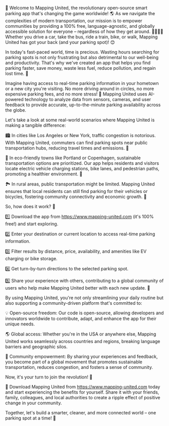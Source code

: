 🚀 Welcome to Mapping United, the revolutionary open-source smart parking app that's changing the game worldwide! 🌎 As we navigate the complexities of modern transportation, our mission is to empower communities by providing a 100% free, language-agnostic, and globally accessible solution for everyone – regardless of how they get around. 🚌🚂🏃‍♀️ Whether you drive a car, take the bus, ride a train, bike, or walk, Mapping United has got your back (and your parking spot)! 😊

In today's fast-paced world, time is precious. Wasting hours searching for parking spots is not only frustrating but also detrimental to our well-being and productivity. That's why we've created an app that helps you find parking faster, save money, waste less fuel, reduce pollution, and regain lost time. 💪

Imagine having access to real-time parking information in your hometown or a new city you're visiting. No more driving around in circles, no more expensive parking fees, and no more stress! 🙌 Mapping United uses AI-powered technology to analyze data from sensors, cameras, and user feedback to provide accurate, up-to-the-minute parking availability across the globe.

Let's take a look at some real-world scenarios where Mapping United is making a tangible difference:

🏙️ In cities like Los Angeles or New York, traffic congestion is notorious. With Mapping United, commuters can find parking spots near public transportation hubs, reducing travel times and emissions. 🚗

🌳 In eco-friendly towns like Portland or Copenhagen, sustainable transportation options are prioritized. Our app helps residents and visitors locate electric vehicle charging stations, bike lanes, and pedestrian paths, promoting a healthier environment. 🌿

🏞️ In rural areas, public transportation might be limited. Mapping United ensures that local residents can still find parking for their vehicles or bicycles, fostering community connectivity and economic growth. 🚗

So, how does it work? 🤔

1️⃣ Download the app from https://www.mapping-united.com (it's 100% free!) and start exploring.

2️⃣ Enter your destination or current location to access real-time parking information.

3️⃣ Filter results by distance, price, availability, and amenities like EV charging or bike storage.

4️⃣ Get turn-by-turn directions to the selected parking spot.

5️⃣ Share your experience with others, contributing to a global community of users who help make Mapping United better with each new update. 🤝

By using Mapping United, you're not only streamlining your daily routine but also supporting a community-driven platform that's committed to:

💡 Open-source freedom: Our code is open-source, allowing developers and innovators worldwide to contribute, adapt, and enhance the app for their unique needs.

🌎 Global access: Whether you're in the USA or anywhere else, Mapping United works seamlessly across countries and regions, breaking language barriers and geographic silos.

💪 Community empowerment: By sharing your experiences and feedback, you become part of a global movement that promotes sustainable transportation, reduces congestion, and fosters a sense of community.

Now, it's your turn to join the revolution! 🚀

📲 Download Mapping United from https://www.mapping-united.com today and start experiencing the benefits for yourself. Share it with your friends, family, colleagues, and local authorities to create a ripple effect of positive change in your community.

Together, let's build a smarter, cleaner, and more connected world – one parking spot at a time! 🌈